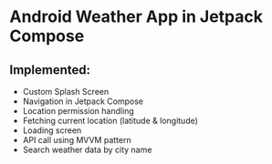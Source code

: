 # Android Weather App in Jetpack Compose

## Implemented:

- Custom Splash Screen
- Navigation in Jetpack Compose
- Location permission handling
- Fetching current location (latitude & longitude)
- Loading screen
- API call using MVVM pattern
- Search weather data by city name